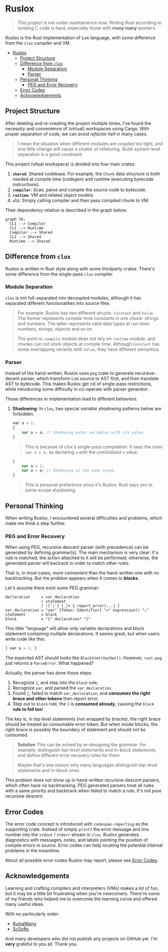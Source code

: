 # Ruslox

> This project is not under maintainence now. Writing Rust according to existing C code is hard, especially those with **many many** pointers.

Ruslox is the Rust implementation of Lox language, with some difference from the `clox` compiler and VM.

- [Ruslox](#ruslox)
  - [Project Structure](#project-structure)
  - [Difference from `clox`](#difference-from-clox)
    - [Module Separation](#module-separation)
    - [Parser](#parser)
  - [Personal Thinking](#personal-thinking)
    - [PEG and Error Recovery](#peg-and-error-recovery)
  - [Error Codes](#error-codes)
  - [Acknowledgements](#acknowledgements)

## Project Structure
After deleting and re-creating the project multiple times, I've found the necessity and convenience of (virtual) workspaces using Cargo. With proper separation of code, we can avoid *refactor hell* in many cases.

> I mean the situation when different modules are coupled too tight, and one little change will cause a cluster of refatoring. Build-system level separation is a good constraint.

This project (vitual workspace) is divided into four main crates:
1. **`shared`**: Shared codebase. For example, the `Chunk` data structure is both needed at compile time (codegen) and runtime (executing bytecode instructions).
2. **`compiler`**: Scan, parse and compile the source code to bytecode.
3. **`runtime`**: VM and related object models.
4. **`cli`**: Simply calling compiler and then pass compiled chunk to VM.

Their dependency relation is described in the graph below:

```mermaid
graph TD;
  CLI --> Compiler
  CLI --> Runtime
  Compiler --> Shared
  CLI --> Shared
  Runtime --> Shared
```

## Difference from `clox`
Ruslox is written in Rust style along with some thirdparty crates. There's some difference from the single-pass `clox` compiler.
### Module Separation
`clox` is not full-separated into decoupled modules, although it has separated different functionalities into source files.
   > For example: Ruslox has two different structs: `Constant` and `Value`. The former represents compile-time constants in one chunk: strings and numbers. The latter represents valid data types at run-time: numbers, strings, *objects* and so on.
   >
   > The point is: `compile` module does not rely on `runtime` module, and chunks can not store objects at compile time. Although `Constant` has some overlapping variants with `Value`, they have different semantics.

### Parser
Instead of the hand-written, Ruslox uses `peg` crate to generate recursive-decent parser, which transform Lox source to AST first, and then translate AST to bytecode. This makes Ruslox get rid of single-pass restrictions, while introducing some difficulty in co-operate with parser generator.

Those differences in implementation lead to different behaviors.
1. **Shadowing**: In `clox`, two special *variable shadowing* patterns below are forbidden.
   ```javascript
   var a = 1;
   {
       var a = a; // Shadowing outer variables with its value.
   }
   ```
   > This is because of clox's single-pass compilation. It sees the inner `var a = a;` as declaring `a` with the uninitialized `a` value.
   ```javascript
   {
       var a = 1;
       var a = a; // Shadowing in the same scope.
   }
   ```
   > This is personal preference since it's Ruslox. Rust says yes to same-scope shadowing.


## Personal Thinking
When writing Ruslox, I encountered several difficulties and problems, which make me think a step further.

### PEG and Error Recovery
When using PEG, recursive descent parser (with precedence) can be generated by defining grammar(s). The main mechanism is very clear: if a rule is matched, the action attached to it will be performed; otherwise, the generated parser will bactrack in order to match other rules.

That is, in most cases, more convenient than the hand-written one with no backtracking. But the problem appears when it comes to **blocks**.

Let's assume there exist some PEG grammar:
```
declaration     = var_declaration
                / statement
                / ![';'] [_]+ { report_error(...) }
var_declaration = "var" [Token::Identifier] "=" expression() ";"
statement       = block
block           = "{" declaration* "}"
```
This little "language" will allow only variable declarations and block statement containing multiple declarations. It seems great, but when users write code like this:
```javascript
{ var a = 1; }
```
The expected AST should looks like `BlockStmt(VarDecl)`. However, `rust-peg` just returns a `ParseError`. What happened?

Actually, the parser has done those steps:
1. Recognize `{`, and step into the `block` rule;
2. Recognize `var`, and parsed the `var_declaration`.
3. Found `}`, failed to match `var_declaration`, and **consumes the right brace and other tokens** then report error.
4. Step out to `block` rule, the `}` is **consumed already**, causing the `block` **rule to fail too**!

The key is, in top level statements (not wrapped by braces), the right brace should be treated as consumable error token; But when inside blocks, the right brace is possibly the boundary of statement and should not be consumed.

> **Solution**
> This can be solved by re-designing the grammar. For example, distinguish *top-level statements* and *in-block statements*, and define different error recovery rules for them.
>
> Maybe that's one reason why many languages distinguish top-level statements and in-block ones.

This problem does not show up in hand-written recursive descent parsers, which often have no backtracking. PEG generated parsers treat all rules with a same priority and backtrack when failed to match a rule. It's not *pure* recursive descent.

## Error Codes
The error code concept is introduced with `codespan-reporting` as the supporting crate. Instead of simply `printf` the error message and line number into the `stdout` / `stderr` stream in `clox`, Ruslox generates diagnostics with messages, notes, and labels pointing the position of compile errors in source. Error codes can help locating the potential internal problems in the meantime.

About all possible error codes Ruslox may report, please see [Error Codes](./Error%20Codes.md).

## Acknowledgements
Learning and crafting compilers and interpreters (VMs) makes a lot of fun, but it may be a little bit frustrating when you're newcomers. There're some of my friends who helped me to overcome the learning curve and offered many useful ideas.

With no particularly order:
- [KumaWang](https://github.com/KumaWang)
- [ScSofts](https://github.com/ScSofts)

And many developers who did not publish any projects on GitHub yet. I'm **very** grateful to you all. Thank you.
